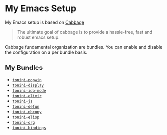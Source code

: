 # My Emacs Setup

My Emacs setup is based on [Cabbage](https://github.com/senny/cabbage)

> The ultimate goal of cabbage is to provide a hassle-free, fast and robust emacs setup.

Cabbage fundamental organization are bundles. You can enable and disable the configuration on a per bundle basis.

## My Bundles

* [`tonini-popwin`](bundles/tonini-popwin/bundle.el)
* [`tonini-display`](bundles/tonini-display/bundle.el)
* [`tonini-ido-mode`](bundles/tonini-ido-mode/bundle.el)
* [`tonini-elixir`](bundles/tonini-elixir/bundle.el)
* [`tonini-js`](bundles/tonini-js/bundle.el)
* [`tonini-defun`](bundles/tonini-defun/bundle.el)
* [`tonini-pbcopy`](bundles/tonini-pbcopy/bundle.el)
* [`tonini-elisp`](bundles/tonini-elisp/bundle.el)
* [`tonini-org`](bundles/tonini-org/bundle.el)
* [`tonini-bindings`](bundles/tonini-bindings/bundle.el)
